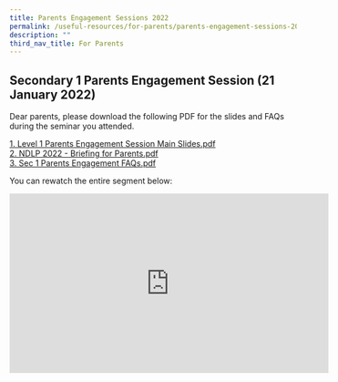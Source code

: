 ```yaml
---
title: Parents Engagement Sessions 2022
permalink: /useful-resources/for-parents/parents-engagement-sessions-2022/
description: ""
third_nav_title: For Parents
---
```

Secondary 1 Parents Engagement Session (21 January 2022)
--------------------------------------------------------

Dear parents, please download the following PDF for the slides and FAQs during the seminar you attended.  
  
[1\. Level 1 Parents Engagement Session Main Slides.pdf](/files/Level%201%20Parents%20Engagement%20Session%20Main%20Slides.pdf)  <br>
[2\. NDLP 2022 - Briefing for Parents.pdf](/files/NDLP%202022%20-%20Briefing%20for%20Parents-v2.pdf) <br>
[3\. Sec 1 Parents Engagement FAQs.pdf](/files/Sec%201%20Parents%20Engagement%20FAQs.pdf) 
  
You can rewatch the entire segment below:

<iframe width="560" height="315" src="https://www.youtube.com/embed/euwrx6Tvr-E" title="YouTube video player" frameborder="0" allow="accelerometer; autoplay; clipboard-write; encrypted-media; gyroscope; picture-in-picture" allowfullscreen></iframe>